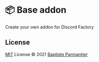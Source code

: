 # 📦 Base addon

Create your own addon for Discord Factory

## License

[MIT](./LICENSE) License © 2021 [Baptiste Parmantier](https://github.com/LeadcodeDev)

